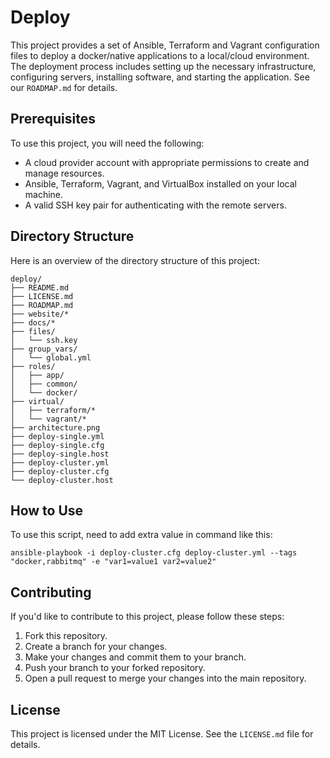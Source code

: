 # Deploy

This project provides a set of Ansible, Terraform and Vagrant configuration files to deploy a docker/native applications to a local/cloud environment. The deployment process includes setting up the necessary infrastructure, configuring servers, installing software, and starting the application. See our `ROADMAP.md` for details. 

## Prerequisites

To use this project, you will need the following:

- A cloud provider account with appropriate permissions to create and manage resources.
- Ansible, Terraform, Vagrant, and VirtualBox installed on your local machine.
- A valid SSH key pair for authenticating with the remote servers.

## Directory Structure

Here is an overview of the directory structure of this project:

```plaintext
deploy/
├── README.md
├── LICENSE.md
├── ROADMAP.md
├── website/*
├── docs/*
├── files/
│   └── ssh.key
├── group_vars/
│   └── global.yml
├── roles/
│   ├── app/
│   ├── common/
│   └── docker/
├── virtual/
│   ├── terraform/*
│   └── vagrant/*
├── architecture.png
├── deploy-single.yml
├── deploy-single.cfg
├── deploy-single.host
├── deploy-cluster.yml
├── deploy-cluster.cfg
└── deploy-cluster.host
```

## How to Use

To use this script, need to add extra value in command like this:

```
ansible-playbook -i deploy-cluster.cfg deploy-cluster.yml --tags "docker,rabbitmq" -e "var1=value1 var2=value2"
```

## Contributing

If you'd like to contribute to this project, please follow these steps:

1.  Fork this repository.
2.  Create a branch for your changes.
3.  Make your changes and commit them to your branch.
4.  Push your branch to your forked repository.
5.  Open a pull request to merge your changes into the main repository.

## License

This project is licensed under the MIT License. See the `LICENSE.md` file for details.
